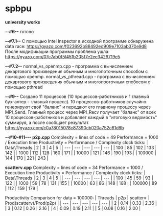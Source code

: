 # spbpu
**university works**

**--#6--**
готово

**--#7.1--**
С помощью Intel Inspector в исходной программе обнаружена data race:
https://gyazo.com/f023692b88492ed909e7103ab370e9d8
После модификации программы проблема ушла:
https://gyazo.com/07c7ab0f5f451b205f7e2ee3429719e5

**--#7.2--**
normal_vs_openmp.cpp - программа с вычислением декартового произведения обычным и многопоточным способом с помощью openmp. 
normal_vs_pthread.cpp - программа с вычислением декартового произведения обычным и многопооточным спобосом с помощью pthread

**--#9--**
Создано 11 процессов (10 процессов-работников и 1 главный бухгалтер - главный процесс). 10 процессов-работников случайно генерируют свой "баланс" и передают его главному процессу через MPI_Send. Главный процесс через MPI_Recv получает "баланс" от всех 10 процессов-работников и добавляет каждый в "итоговую ведомость" суммируя, а после сообщает результат. https://gyazo.com/c0a78015078c87390cb020a752c81d8b

**--#10-#11---**
**p2p.cpp** 
Complexity = lines of code = 49
Performance = 1000 / Execution time
Productivity = Performance / Complexity
clock ticks:
| Data\Threads | 2 | 3 | 4 | 5 |
| --- | --- | --- | --- | --- |
| 100 | 85 | 102 | 133 | 142 |
| 1000 | 112 | 128 | 160 | 171 |
| 10000 | 121 | 146 | 190 | 193 |
| 100000 | 144 | 170 | 221 | 243 |

**scatterv.cpp**
Complexity = lines of code = 34
Performance = 1000 / Execution time
Productivity = Performance / Complexity
clock ticks:
| Data\Threads | 2 | 3 | 4 | 5 |
| --- | --- | --- | --- | --- |
| 100 | 45 | 59 | 93 | 122 |
| 1000 | 59 | 78 | 131 | 155 |
| 10000 | 63 | 86 | 148 | 168 |
| 100000 | 89 | 112 | 159 | 179 |

Productivity Comparison for data = 100000:
| Threads | p2p | scatterv | Prod(scatterv)/Prod(p2p) |
| --- | --- | --- | --- | --- |
| 2 | 0.14 | 0.33 | 2.36 |
| 3 | 0.12 | 0.26 | 2.16 |
| 4 | 0.09 | 0.19 | 2.11 |
| 5 | 0.08 | 0.16 | 2.00 |